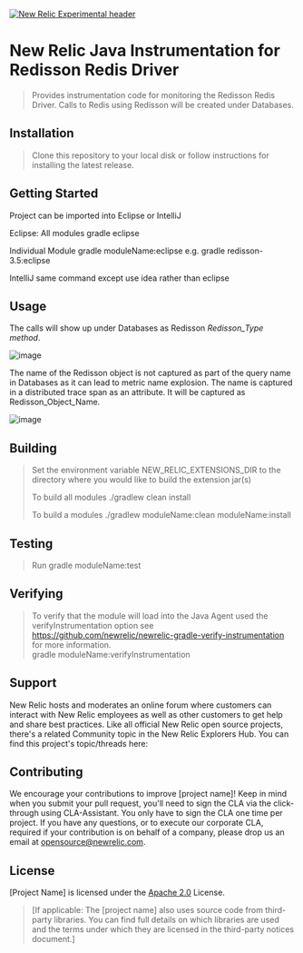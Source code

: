 [![New Relic Experimental header](https://github.com/newrelic/opensource-website/raw/master/src/images/categories/Experimental.png)](https://opensource.newrelic.com/oss-category/#new-relic-experimental)

# New Relic Java Instrumentation for Redisson Redis Driver

> Provides instrumentation code for monitoring the Redisson Redis Driver.  Calls to Redis using Redisson will be created under Databases.
> 
> 


## Installation

> Clone this repository to your local disk or follow instructions for installing the latest release.

## Getting Started

Project can be imported into Eclipse or IntelliJ

Eclipse:
 All modules
 gradle eclipse

Individual Module
 gradle moduleName:eclipse
 e.g. gradle redisson-3.5:eclipse

 IntelliJ
 same command except use idea rather than eclipse


## Usage
   
The calls will show up under Databases as Redisson *Redisson_Type* *method*.  
   
![image](https://user-images.githubusercontent.com/8822859/124296144-40a5aa00-db1f-11eb-8030-f1be6c98131a.png)
   
The name of the Redisson object is not captured as part of the query name in Databases as it can lead to metric name explosion.   The name is captured in a distributed trace span as an attribute.  It will be captured as Redisson_Object_Name.    
    
![image](https://user-images.githubusercontent.com/8822859/124296773-f40e9e80-db1f-11eb-8934-8d07cb977172.png)



## Building

> Set the environment variable NEW_RELIC_EXTENSIONS_DIR to the directory where you would like to build the extension jar(s)
>
> To build all modules
> ./gradlew clean install
>
> To build a modules
> ./gradlew moduleName:clean moduleName:install

## Testing

> Run gradle moduleName:test

## Verifying

> To verify that the module will load into the Java Agent used the verifyInstrumentation option
> see https://github.com/newrelic/newrelic-gradle-verify-instrumentation for more information.  
> gradle moduleName:verifyInstrumentation

## Support

New Relic hosts and moderates an online forum where customers can interact with New Relic employees as well as other customers to get help and share best practices. Like all official New Relic open source projects, there's a related Community topic in the New Relic Explorers Hub. You can find this project's topic/threads here:



## Contributing
We encourage your contributions to improve [project name]! Keep in mind when you submit your pull request, you'll need to sign the CLA via the click-through using CLA-Assistant. You only have to sign the CLA one time per project.
If you have any questions, or to execute our corporate CLA, required if your contribution is on behalf of a company,  please drop us an email at opensource@newrelic.com.

## License
[Project Name] is licensed under the [Apache 2.0](http://apache.org/licenses/LICENSE-2.0.txt) License.
>[If applicable: The [project name] also uses source code from third-party libraries. You can find full details on which libraries are used and the terms under which they are licensed in the third-party notices document.]
